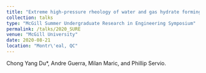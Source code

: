 ```yaml
---
title: "Extreme high-pressure rheology of water and gas hydrate forming systems"
collection: talks
type: "McGill Summer Undergraduate Research in Engineering Symposium"
permalink: /talks/2020_SURE
venue: "McGill University"
date: 2020-08-21
location: "Montr\'eal, QC"
---
```


Chong Yang Du*, Andre Guerra, Milan Maric, and Phillip Servio.
